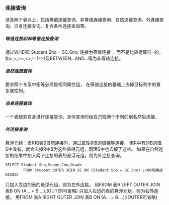 ### 连接查询
涉及两个表以上，包括等值连接查询、非等值连接查询、自然连接查询、外连接查询、自身连接查询、复合条件连接查询等。


##### 等值连接和非等值连接查询
通过WHERE Student.Sno = SC.Sno; 连接为等值连接；
而不是比较运算符=的，如>,<,>=,<=,!=(<>)及BETWEEN...AND...等为非等值连接。
##### 自然连接查询
要求两个关系中相等必须是相同属性组，
在等值连接的基础上去掉目标列中的重复属性列。
##### 自身连接查询
一个表跟其自身进行连接查询，具体查询时给自己取两个不同的别名然后连接。
##### 外连接查询
悬浮元组：表R和表S自然连接时，通过属性列B的值相等连接，
但R中有的B的值S中没有，就会去掉R中B为这些值得元组，同理S中也去掉了这些。
如果在自然连接的结果中加入两个连接的表的悬浮元组，则为外连接查询。  

```
SELECT Student.Sno,Sname,Cno,Grade
        FROM Student OUTER JOIN SC ON (Student.Sno = SC.Sno) ;(ON可换成USING)  
```
只加入左边的表的悬浮元组，则为左外连接。
用FROM 表A LEFT OUTER JOIN 表B ON (A... = B....);(OUTER可省略) 
只加入右边的表的悬浮元组，则为右外连接。
用FROM 表A RIGHT OUTER JOIN 表B ON (A... = B....);(OUTER可省略)